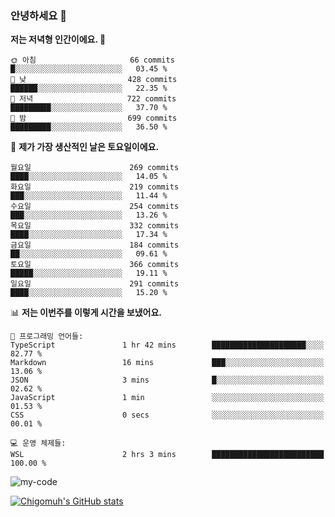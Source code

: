 ### 안녕하세요 👋

<!--START_SECTION:waka-->
**저는 저녁형 인간이에요. 🦉** 

```text
🌞 아침                     66 commits          █░░░░░░░░░░░░░░░░░░░░░░░░   03.45 % 
🌆 낮　                     428 commits         ██████░░░░░░░░░░░░░░░░░░░   22.35 % 
🌃 저녁                     722 commits         █████████░░░░░░░░░░░░░░░░   37.70 % 
🌙 밤　                     699 commits         █████████░░░░░░░░░░░░░░░░   36.50 % 
```
📅 **제가 가장 생산적인 날은 토요일이에요.** 

```text
월요일                      269 commits         ████░░░░░░░░░░░░░░░░░░░░░   14.05 % 
화요일                      219 commits         ███░░░░░░░░░░░░░░░░░░░░░░   11.44 % 
수요일                      254 commits         ███░░░░░░░░░░░░░░░░░░░░░░   13.26 % 
목요일                      332 commits         ████░░░░░░░░░░░░░░░░░░░░░   17.34 % 
금요일                      184 commits         ██░░░░░░░░░░░░░░░░░░░░░░░   09.61 % 
토요일                      366 commits         █████░░░░░░░░░░░░░░░░░░░░   19.11 % 
일요일                      291 commits         ████░░░░░░░░░░░░░░░░░░░░░   15.20 % 
```


📊 **저는 이번주를 이렇게 시간을 보냈어요.** 

```text
💬 프로그래밍 언어들: 
TypeScript               1 hr 42 mins        █████████████████████░░░░   82.77 % 
Markdown                 16 mins             ███░░░░░░░░░░░░░░░░░░░░░░   13.06 % 
JSON                     3 mins              █░░░░░░░░░░░░░░░░░░░░░░░░   02.62 % 
JavaScript               1 min               ░░░░░░░░░░░░░░░░░░░░░░░░░   01.53 % 
CSS                      0 secs              ░░░░░░░░░░░░░░░░░░░░░░░░░   00.01 % 

💻 운영 체제들: 
WSL                      2 hrs 3 mins        █████████████████████████   100.00 % 
```


<!--END_SECTION:waka-->

![my-code](https://user-images.githubusercontent.com/84620459/224267854-2a193d7d-cbb4-45a1-96cb-c7441507a91e.gif)


[![Chigomuh's GitHub stats](https://github-readme-stats.vercel.app/api?username=chigomuh&theme=vision-friendly-dark)](https://github.com/anuraghazra/github-readme-stats)
<!--
**chigomuh/chigomuh** is a ✨ _special_ ✨ repository because its `README.md` (this file) appears on your GitHub profile.

Here are some ideas to get you started:

- 🔭 I’m currently working on ...
- 🌱 I’m currently learning ...
- 👯 I’m looking to collaborate on ...
- 🤔 I’m looking for help with ...
- 💬 Ask me about ...
- 📫 How to reach me: ...
- 😄 Pronouns: ...
- ⚡ Fun fact: ...
-->
